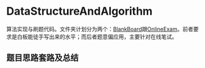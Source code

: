 # DataStructureAndAlgorithm
算法实现与刷题代码。文件夹计划分为两个：[BlankBoard]()跟[OnlineExam]()。前者要求是白板能徒手写出来的水平；而后者题意偏应用，主要针对在线笔试。

## 题目思路套路及总结

### 